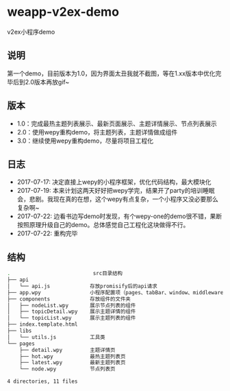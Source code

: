 # weapp-v2ex-demo
v2ex小程序demo

## 说明

第一个demo，目前版本为1.0，因为界面太丑我就不截图，等在1.xx版本中优化完毕后到2.0版本再放gif~

## 版本

- 1.0：完成最热主题列表展示、最新页面展示、主题详情展示、节点列表展示
- 2.0：使用wepy重构demo，将主题列表，主题详情做成组件
- 3.0：继续使用wepy重构demo，尽量将项目工程化

## 日志

- 2017-07-17: 决定直接上wepy的小程序框架，优化代码结构，最大模块化
- 2017-07-19: 本来计划这两天好好把wepy学完，结果开了party的培训睡眠会，悲剧。我现在真的在想，这个wepy有点复杂，一个小程序又没必要那么复杂啊~
- 2017-07-22: 边看书边写demo时发现，有个wepy-one的demo很不错，果断按照原理升级自己的demo。总体感觉自己工程化这块做得不行。
- 2017-07-22: 重构完毕

## 结构

```bash
.                           src目录结构
├── api                     
│   └── api.js             存放promisify后的api请求
├── app.wpy                小程序配置项（pages、tabBar、window、middlewares）
├── components             存放组件的文件夹
│   ├── nodeList.wpy       展示节点列表的组件
│   ├── topicDetail.wpy    展示主题详情的组件
│   └── topicList.wpy      展示主题列表的组件
├── index.template.html    
├── libs
│   └── utils.js           工具类
└── pages
    ├── detail.wpy         主题详情页
    ├── hot.wpy            最热主题列表页
    ├── latest.wpy         最新主题列表页
    └── node.wpy           节点列表页

4 directories, 11 files
```
